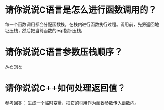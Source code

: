 # 请你说说C语言是怎么进行函数调用的？
每一个函数调用都会分配函数栈，在栈内进行函数执行过程。调用前，先把返回地址压栈，然后把当前函数的esp指针压栈。
# 请你说说C语言参数压栈顺序？
从右到左

# 请你说说C++如何处理返回值？
参考回答：
生成一个临时变量，把它的引用作为函数参数传入函数内。